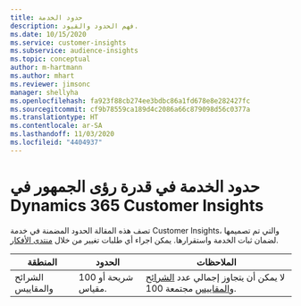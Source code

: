```yaml
---
title: حدود الخدمة
description: فهم الحدود والقيود.
ms.date: 10/15/2020
ms.service: customer-insights
ms.subservice: audience-insights
ms.topic: conceptual
author: m-hartmann
ms.author: mhart
ms.reviewer: jimsonc
manager: shellyha
ms.openlocfilehash: fa923f88cb274ee3bdbc86a1fd678e8e282427fc
ms.sourcegitcommit: cf9b78559ca189d4c2086a66c879098d56c0377a
ms.translationtype: HT
ms.contentlocale: ar-SA
ms.lasthandoff: 11/03/2020
ms.locfileid: "4404937"
---
```

# <a name="service-limits-in-dynamics-365-customer-insights-audience-insights-capability"></a>حدود الخدمة في قدرة رؤى الجمهور في Dynamics 365 Customer Insights

تصف هذه المقالة الحدود المضمنة في خدمة Customer Insights، والتي تم تصميمها لضمان ثبات الخدمة واستقرارها. يمكن اجراء أي طلبات تغيير من خلال [منتدى الأفكار](https://go.microsoft.com/fwlink/?linkid=2074172). 
 
| المنطقة  | الحدود  | الملاحظات |
|-------------|---------------------------------------------------------------------|---------------------------------------------------------------------|
| الشرائح والمقاييس | 100 شريحة أو مقياس. | لا يمكن أن يتجاوز إجمالي عدد [الشرائح](segments.md) و[المقاييس](measures.md) مجتمعة 100.  |
